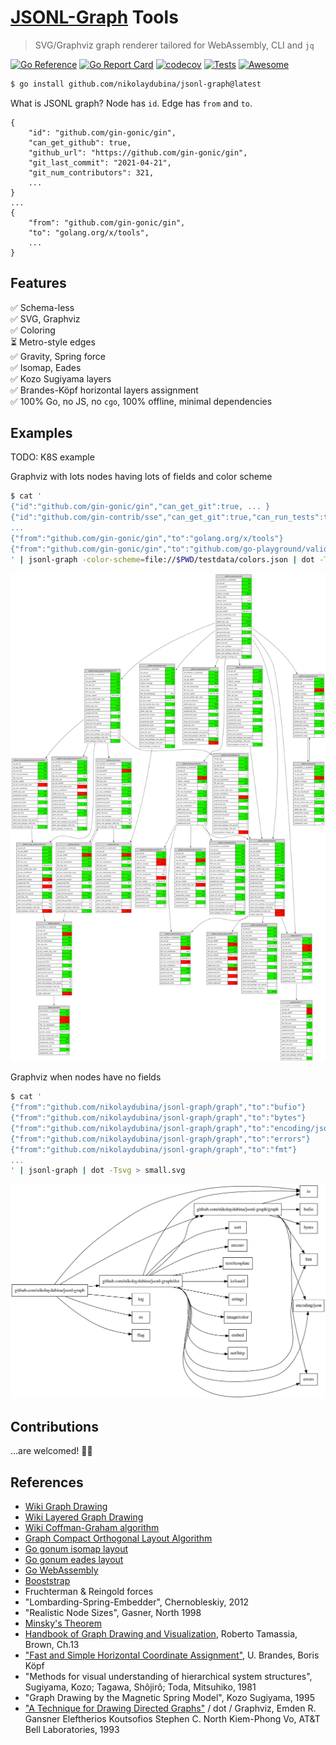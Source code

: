 # [JSONL-Graph](https://example.com) Tools

> SVG/Graphviz graph renderer tailored for WebAssembly, CLI and `jq`

[![Go Reference](https://pkg.go.dev/badge/github.com/nikolaydubina/jsonl-graph.svg)](https://pkg.go.dev/github.com/nikolaydubina/jsonl-graph)
[![Go Report Card](https://goreportcard.com/badge/github.com/nikolaydubina/jsonl-graph)](https://goreportcard.com/report/github.com/nikolaydubina/jsonl-graph)
[![codecov](https://codecov.io/gh/nikolaydubina/jsonl-graph/branch/main/graph/badge.svg?token=gU3DUNXgX3)](https://codecov.io/gh/nikolaydubina/jsonl-graph)
[![Tests](https://github.com/nikolaydubina/jsonl-graph/workflows/Tests/badge.svg)](https://github.com/nikolaydubina/jsonl-graph/actions)
[![Awesome](https://cdn.rawgit.com/sindresorhus/awesome/d7305f38d29fed78fa85652e3a63e154dd8e8829/media/badge.svg)](https://github.com/avelino/awesome-go#science-and-data-analysis)

```bash
$ go install github.com/nikolaydubina/jsonl-graph@latest
```

What is JSONL graph? Node has `id`. Edge has `from` and `to`.
```
{
    "id": "github.com/gin-gonic/gin",
    "can_get_github": true,
    "github_url": "https://github.com/gin-gonic/gin",
    "git_last_commit": "2021-04-21",
    "git_num_contributors": 321,
    ...
}
...
{
    "from": "github.com/gin-gonic/gin",
    "to": "golang.org/x/tools",
    ...
}
```

## Features

✅ Schema-less  
✅ SVG, Graphviz  
✅ Coloring  
⏳ Metro-style edges  
✅ Gravity, Spring force  
✅ Isomap, Eades  
✅ Kozo Sugiyama layers  
✅ Brandes-Köpf horizontal layers assignment  
✅ 100% Go, no JS, no `cgo`, 100% offline, minimal dependencies  

## Examples

TODO: K8S example

Graphviz with lots nodes having lots of fields and color scheme
```bash
$ cat '
{"id":"github.com/gin-gonic/gin","can_get_git":true, ... }
{"id":"github.com/gin-contrib/sse","can_get_git":true,"can_run_tests":true ... }
...
{"from":"github.com/gin-gonic/gin","to":"golang.org/x/tools"}
{"from":"github.com/gin-gonic/gin","to":"github.com/go-playground/validator/v10"}
' | jsonl-graph -color-scheme=file://$PWD/testdata/colors.json | dot -Tsvg > colored.svg
```
![gin-color](./testdata/gin_color.svg)

Graphviz when nodes have no fields
```bash
$ cat '
{"from":"github.com/nikolaydubina/jsonl-graph/graph","to":"bufio"}
{"from":"github.com/nikolaydubina/jsonl-graph/graph","to":"bytes"}
{"from":"github.com/nikolaydubina/jsonl-graph/graph","to":"encoding/json"}
{"from":"github.com/nikolaydubina/jsonl-graph/graph","to":"errors"}
{"from":"github.com/nikolaydubina/jsonl-graph/graph","to":"fmt"}
...
' | jsonl-graph | dot -Tsvg > small.svg
```

![small](./testdata/small.svg)

## Contributions

...are welcomed! 🙌🏻

## References

- [Wiki Graph Drawing](https://en.wikipedia.org/wiki/Graph_drawing)
- [Wiki Layered Graph Drawing](https://en.wikipedia.org/wiki/Layered_graph_drawing)
- [Wiki Coffman-Graham algorithm](https://en.wikipedia.org/wiki/Coffman–Graham_algorithm)
- [Graph Compact Orthogonal Layout Algorithm](https://arxiv.org/pdf/1807.09368.pdf)
- [Go gonum isomap layout](https://github.com/gonum/gonum/blob/master/graph/layout/isomap.go)
- [Go gonum eades layout](https://github.com/gonum/gonum/blob/master/graph/layout/eades.go)
- [Go WebAssembly](https://github.com/golang/go/wiki/WebAssembly)
- [Booststrap](https://getbootstrap.com)
- Fruchterman & Reingold forces
- "Lombarding-Spring-Embedder", Chernobleskiy, 2012
- "Realistic Node Sizes", Gasner, North 1998
- [Minsky's Theorem](https://en.wikipedia.org/wiki/Mirsky%27s_theorem)
- [Handbook of Graph Drawing and Visualization](https://cs.brown.edu/people/rtamassi/gdhandbook/), Roberto Tamassia, Brown, Ch.13
- ["Fast and Simple Horizontal Coordinate Assignment"](https://link.springer.com/content/pdf/10.1007/3-540-45848-4_3.pdf), U. Brandes, Boris Köpf
- "Methods for visual understanding of hierarchical system structures", Sugiyama, Kozo; Tagawa, Shôjirô; Toda, Mitsuhiko, 1981
- "Graph Drawing by the Magnetic Spring Model", Kozo Sugiyama, 1995
- ["A Technique for Drawing Directed Graphs"](https://ieeexplore.ieee.org/document/221135) / dot / Graphviz, Emden R. Gansner Eleftherios Koutsofios Stephen C. North Kiem-Phong Vo, AT&T Bell Laboratories, 1993